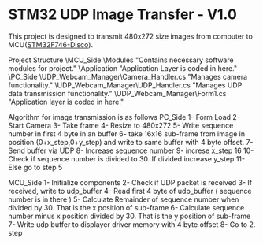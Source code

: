 # STM32 UDP Image Transfer - V1.0

This project is designed to transmit 480x272 size images from computer to MCU([STM32F746-Disco](https://www.st.com/en/evaluation-tools/32f746gdiscovery.html)).

Project Structure
\MCU_Side
 \Modules       "Contains necessary software modules for project."
 \Application   "Application Layer is coded in here."
\PC_Side
 \UDP_Webcam_Manager\Camera_Handler.cs   "Manages camera functionality."
 \UDP_Webcam_Manager\UDP_Handler.cs      "Manages UDP data transmission functionality."
 \UDP_Webcam_Manager\Form1.cs            "Application layer is coded in here."

Algorithm for image transmission is as follows
PC_Side
1- Form Load
2- Start Camera
3- Take frame
4- Resize to 480x272
5- Write sequence number in first 4 byte in an buffer
6- take 16x16 sub-frame from image in position (0+x_step,0+y_step) and write to same buffer with 4 byte offset.
7- Send buffer via UDP
8- Increase sequence number
9- increse x_step 16
10- Check if sequence number is divided to 30. If divided increase y_step
11- Else go to step 5

MCU_Side
1- Initialize components
2- Check if UDP packet is received
3- If received, write to udp_buffer
4- Read first 4 byte of udp_buffer ( sequence number is in there )
5- Calculate Remainder of sequence number when divided by 30. That is the x position of sub-frame
6- Calculate sequence number minus x position divided by 30. That is the y position of sub-frame
7- Write udp buffer to displayer driver memory with 4 byte offset
8- Go to 2. step




